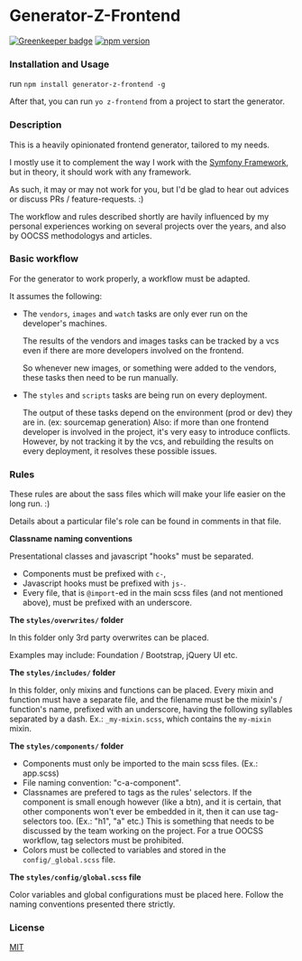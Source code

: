 
# Generator-Z-Frontend

[![Greenkeeper badge](https://badges.greenkeeper.io/ZeeCoder/generator-z-frontend.svg)](https://greenkeeper.io/)
[![npm version](https://badge.fury.io/js/generator-z-frontend.svg)](http://badge.fury.io/js/generator-z-frontend)

### Installation and Usage

run `npm install generator-z-frontend -g`

After that, you can run `yo z-frontend` from a project to start the
generator.

### Description

This is a heavily opinionated frontend generator, tailored to my needs.

I mostly use it to complement the way I work with the
[Symfony Framework](symfony.com), but in theory, it should work with any
framework.

As such, it may or may not work for you, but I'd be glad to hear out advices or
discuss PRs / feature-requests. :)

The workflow and rules described shortly are havily influenced by my personal
experiences working on several projects over the years, and also by OOCSS
methodologys and articles.

### Basic workflow

For the generator to work properly, a workflow must be adapted.

It assumes the following:

- The `vendors`, `images` and `watch` tasks are only ever run on the
developer's machines.

    The results of the vendors and images tasks can be tracked by a vcs even if
    there are more developers involved on the frontend.

    So whenever new images, or something were added to the vendors, these tasks
    then need to be run manually.

- The `styles` and `scripts` tasks are being run on every deployment.

    The output of these tasks depend on the environment (prod or dev) they are
    in. (ex: sourcemap generation) Also: if more than one frontend developer
    is involved in the project, it's very easy to introduce conflicts. However,
    by not tracking it by the vcs, and rebuilding the results on every
    deployment, it resolves these possible issues.

### Rules

These rules are about the sass files which will make your life easier on the
long run. :)

Details about a particular file's role can be found in comments in that file.

**Classname naming conventions**

Presentational classes and javascript "hooks" must be separated.

 - Components must be prefixed with `c-`,
 - Javascript hooks must be prefixed with `js-`.
 - Every file, that is `@import`-ed in the main scss files (and not mentioned
above), must be prefixed with an underscore.

**The `styles/overwrites/` folder**

In this folder only 3rd party overwrites can be placed.

Examples may include: Foundation / Bootstrap, jQuery UI etc.

**The `styles/includes/` folder**

In this folder, only mixins and functions can be placed.
Every mixin and function must have a separate file, and the
filename must be the mixin's / function's name, prefixed with an
underscore, having the following syllables separated by a dash.
Ex.: `_my-mixin.scss`, which contains the `my-mixin` mixin.

**The `styles/components/` folder**

- Components must only be imported to the main scss files.
  (Ex.: app.scss)
- File naming convention: "c-a-component".
- Classnames are prefered to tags as the rules' selectors. If the component
  is small enough however (like a btn), and it is certain, that other
  components won't ever be embedded in it, then it can use tag-selectors too.
  (Ex.: "h1", "a" etc.) This is something that needs to be discussed by
  the team working on the project. For a true OOCSS workflow, tag selectors must
  be prohibited.
- Colors must be collected to variables and stored in the
  `config/_global.scss` file.

**The `styles/config/global.scss` file**

Color variables and global configurations must be placed here.
Follow the naming conventions presented there strictly.

### License

[MIT](LICENSE)

